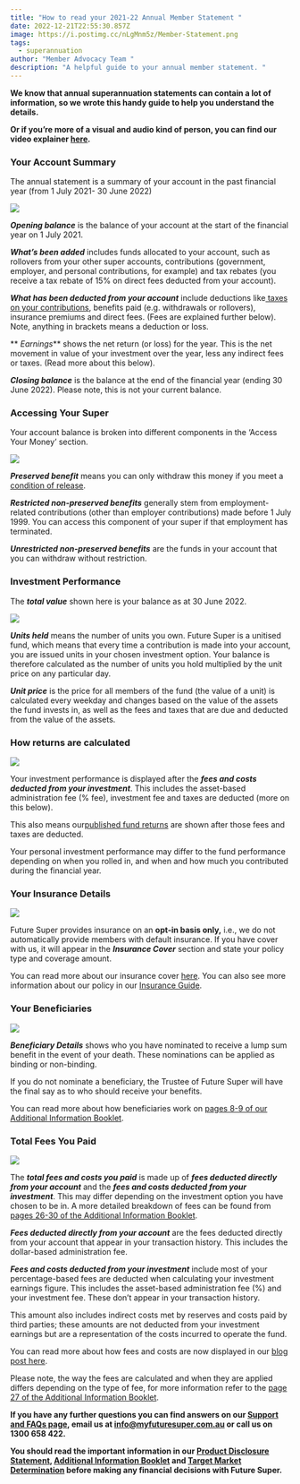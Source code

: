 ```yaml
---
title: "How to read your 2021-22 Annual Member Statement "
date: 2022-12-21T22:55:30.857Z
image: https://i.postimg.cc/nLgMnm5z/Member-Statement.png
tags:
  - superannuation
author: "Member Advocacy Team "
description: "A helpful guide to your annual member statement. "
---
```


**We know that annual superannuation statements can contain a lot of information, so we wrote this handy guide to help you understand the details.**

**Or if you’re more of a visual and audio kind of person, you can find our video explainer [here](https://www.youtube.com/watch?v=ycl6Vkksmww&ab_channel=FutureSuper).**

### Your Account Summary

The annual statement is a summary of your account in the past financial year (from 1 July 2021- 30 June 2022)

![](https://i.postimg.cc/bJPc0NSg/Account-Summary-2-m3jfjg-2022.jpg)

**_Opening balance_** is the balance of your account at the start of the financial year on 1 July 2021.

**_What’s been added_** includes funds allocated to your account, such as rollovers from your other super accounts, contributions (government, employer, and personal contributions, for example) and tax rebates (you receive a tax rebate of 15% on direct fees deducted from your account).

**_What has been deducted from your account_** include deductions like[ taxes on your contributions](https://www.futuresuper.com.au/faqs/why-is-tax-taken-from-my-account/), benefits paid (e.g. withdrawals or rollovers), insurance premiums and direct fees. (Fees are explained further below). Note, anything in brackets means a deduction or loss.

** _Earnings_** shows the net return (or loss) for the year. This is the net movement in value of your investment over the year, less any indirect fees or taxes. (Read more about this below).

**_Closing balance_** is the balance at the end of the financial year (ending 30 June 2022). Please note, this is not your current balance.

### A﻿ccessing Your Super

Your account balance is broken into different components in the ‘Access Your Money’ section.

![](https://i.postimg.cc/k454Ncbf/Access-to-your-Money-2-eaviea-2022.jpg)

**_Preserved benefit_** means you can only withdraw this money if you meet a [condition of release](https://www.futuresuper.com.au/faqs/what-is-a-condition-of-release/).

**_Restricted non-preserved benefits_** generally stem from employment-related contributions (other than employer contributions) made before 1 July 1999. You can access this component of your super if that employment has terminated.

**_Unrestricted non-preserved benefits_** are the funds in your account that you can withdraw without restriction.

### Investment Performance

The **_total value_** shown here is your balance as at 30 June 2022.

![](https://i.postimg.cc/K8rvdV70/Investment-Information-Example-2022.jpg)

**_Units held_** means the number of units you own. Future Super is a unitised fund, which means that every time a contribution is made into your account, you are issued units in your chosen investment option. Your balance is therefore calculated as the number of units you hold multiplied by the unit price on any particular day.

**_Unit price_** is the price for all members of the fund (the value of a unit) is calculated every weekday and changes based on the value of the assets the fund invests in, as well as the fees and taxes that are due and deducted from the value of the assets.

### How returns are calculated

![](https://i.postimg.cc/XqfY4zSN/statement-pic-4-performance.png)

Your investment performance is displayed after the **_fees and costs deducted from your investment_**. This includes the asset-based administration fee (% fee), investment fee and taxes are deducted (more on this below).

This also means our[](https://www.myfuturesuper.com.au/choosing/performanceandreturns)[published fund returns](https://www.myfuturesuper.com.au/performance-and-returns/) are shown after those fees and taxes are deducted.

Your personal investment performance may differ to the fund performance depending on when you rolled in, and when and how much you contributed during the financial year.

### Y﻿our Insurance Details

![](https://i.postimg.cc/pTNvrJBm/statement-pic-5-insurance.png)

Future Super provides insurance on an **opt-in basis only,** i.e., we do not automatically provide members with default insurance. If you have cover with us, it will appear in the **_Insurance Cover_** section and state your policy type and coverage amount.

You can read more about our insurance cover [here](https://www.myfuturesuper.com.au/faqs/does-future-super-offer-insurance/). You can also see more information about our policy in our [Insurance Guide](https://content.myfuturesuper.com.au/forms-docs/FS_InsuranceGuide_20122022.pdf).

### Y﻿our Beneficiaries

![](https://i.postimg.cc/cC4bLvPK/Beneficiary-Details-uqci1k.png)

**_Beneficiary Details_** shows who you have nominated to receive a lump sum benefit in the event of your death. These nominations can be applied as binding or non-binding.

If you do not nominate a beneficiary, the Trustee of Future Super will have the final say as to who should receive your benefits.

You can read more about how beneficiaries work on [pages 8-9 of our Additional Information Booklet](https://content.myfuturesuper.com.au/forms-docs/FS_AIB_20122022.pdf).

### Total Fees You Paid

![](https://i.postimg.cc/SsQrWwd3/Screen-Shot-2022-12-21-at-6-06-40-pm.png)

The **_total fees and costs you paid_** is made up of **_fees deducted directly from your account_** and the **_fees and costs deducted from your investment_**. This may differ depending on the investment option you have chosen to be in. A more detailed breakdown of fees can be found from [pages 26-30 of the Additional Information Booklet](https://content.myfuturesuper.com.au/forms-docs/FS_AIB_20122022.pdf).

**_Fees deducted directly from your account_** are the fees deducted directly from your account that appear in your transaction history. This includes the dollar-based administration fee.

**_Fees and costs deducted from your investment_** include most of your percentage-based fees are deducted when calculating your investment earnings figure. This includes the asset-based administration fee (%) and your investment fee. These don’t appear in your transaction history.

This amount also includes indirect costs met by reserves and costs paid by third parties; these amounts are not deducted from your investment earnings but are a representation of the costs incurred to operate the fund.

You can read more about how fees and costs are now displayed in our [blog post here](https://www.futuresuper.com.au/blog/change-is-in-the-air-fees-costs-in-super-from-30-september-2022-1/).

Please note, the way the fees are calculated and when they are applied differs depending on the type of fee, for more information refer to the [page 27 of the Additional Information Booklet](https://content.myfuturesuper.com.au/forms-docs/FS_AIB_20122022.pdf).

**If you have any further questions you can find answers on our [Support and FAQs page](https://www.myfuturesuper.com.au/support-and-faqs/), email us at info@myfuturesuper.com.au or call us on 1300 658 422.**

**You should read the important information in our [Product Disclosure Statement](https://content.myfuturesuper.com.au/forms-docs/FS_PDS_20122022.pdf), [Additional Information Booklet](https://content.myfuturesuper.com.au/forms-docs/FS_AIB_20122022.pdf) and [Target Market Determination](https://content.myfuturesuper.com.au/forms-docs/FS_AccumTMD_20122022.pdf) before making any financial decisions with Future Super.**
